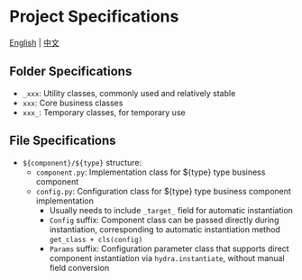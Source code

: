 # Project Specifications

[English](architecture.md) | [中文](architecture_zh.md)

## Folder Specifications

- `_xxx`: Utility classes, commonly used and relatively stable
- `xxx`: Core business classes
- `xxx_`: Temporary classes, for temporary use

## File Specifications

- `${component}/${type}` structure:
  - `component.py`: Implementation class for ${type} type business component
  - `config.py`: Configuration class for ${type} type business component implementation
    - Usually needs to include `_target_` field for automatic instantiation
    - `Config` suffix: Component class can be passed directly during instantiation, corresponding to automatic instantiation method `get_class + cls(config)`
    - `Params` suffix: Configuration parameter class that supports direct component instantiation via `hydra.instantiate`, without manual field conversion
